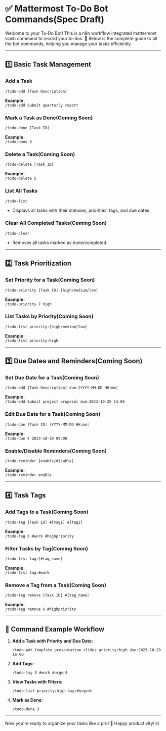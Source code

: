 # ✅ Mattermost To-Do Bot Commands(Spec Draft)

Welcome to your To-Do Bot! This is a n8n workflow integrated mattermost slash command to record your to-dos.
🚀 Below is the complete guide to all the bot commands, helping you manage your tasks efficiently.

---

## 1️⃣ **Basic Task Management**

### Add a Task
```shell
/todo-add [Task Description]
```
**Example:**  
`/todo-add Submit quarterly report`

### Mark a Task as Done(Coming Soon)
```shell
/todo-done [Task ID]
```
**Example:**  
`/todo-done 3`

### Delete a Task(Coming Soon)
```shell
/todo-delete [Task ID]
```
**Example:**  
`/todo-delete 5`

### List All Tasks
```shell
/todo-list
```
- Displays all tasks with their statuses, priorities, tags, and due dates.

### Clear All Completed Tasks(Coming Soon)
```shell
/todo-clear
```
- Removes all tasks marked as done/completed.

---

## 2️⃣ **Task Prioritization**

### Set Priority for a Task(Coming Soon)
```shell
/todo-priority [Task ID] [high/medium/low]
```
**Example:**  
`/todo-priority 7 high`

### List Tasks by Priority(Coming Soon)
```shell
/todo-list priority:[high/medium/low]
```
**Example:**  
`/todo-list priority:high`

---

## 3️⃣ **Due Dates and Reminders**(Coming Soon)

### Set Due Date for a Task(Coming Soon)
```shell
/todo-add [Task Description] due:[YYYY-MM-DD HH:mm]
```
**Example:**  
`/todo-add Submit project proposal due:2023-10-25 14:00`

### Edit Due Date for a Task(Coming Soon)
```shell
/todo-due [Task ID] [YYYY-MM-DD HH:mm]
```
**Example:**  
`/todo-due 4 2023-10-30 09:00`

### Enable/Disable Reminders(Coming Soon)
```shell
/todo-reminder [enable/disable]
```
**Example:**  
`/todo-reminder enable`

---

## 4️⃣ **Task Tags**

### Add Tags to a Task(Coming Soon)
```shell
/todo-tag [Task ID] #[tag1] #[tag2]
```
**Example:**  
`/todo-tag 6 #work #highpriority`

### Filter Tasks by Tag(Coming Soon)
```shell
/todo-list tag:[#tag_name]
```
**Example:**  
`/todo-list tag:#work`

### Remove a Tag from a Task(Coming Soon)
```shell
/todo-tag remove [Task ID] #[tag_name]
```
**Example:**  
`/todo-tag remove 6 #highpriority`

---

## 🎯 **Command Example Workflow**

1. **Add a Task with Priority and Due Date:**  
   ```shell
   /todo-add Complete presentation slides priority:high due:2023-10-20 16:00
   ```

2. **Add Tags:**  
   ```shell
   /todo-tag 3 #work #urgent
   ```

3. **View Tasks with Filters:**  
   ```shell
   /todo-list priority:high tag:#urgent
   ```

4. **Mark as Done:**  
   ```shell
   /todo-done 3
   ```

---

Now you're ready to organize your tasks like a pro! 🎉 Happy productivity! ☑️

